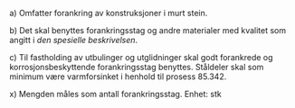 a) Omfatter forankring av konstruksjoner i murt stein.

b) Det skal benyttes forankringsstag og andre materialer med kvalitet som angitt i *den spesielle beskrivelsen*.

c) Til fastholding av utbulinger og utglidninger skal godt forankrede og korrosjonsbeskyttende forankringsstag benyttes. Ståldeler skal som minimum være varmforsinket i henhold til prosess 85.342.

x) Mengden måles som antall forankringsstag. Enhet: stk


